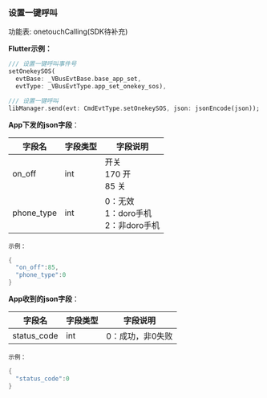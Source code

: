 ### 设置一键呼叫


功能表: onetouchCalling(SDK待补充)

**Flutter示例：**

```dart
/// 设置一键呼叫事件号
setOnekeySOS(
  evtBase: _VBusEvtBase.base_app_set,
  evtType: _VBusEvtType.app_set_onekey_sos),

/// 设置一键呼叫
libManager.send(evt: CmdEvtType.setOnekeySOS, json: jsonEncode(json));
```



**App下发的json字段**：

| 字段名     | 字段类型 | 字段说明                                                |
| ---------- | -------- | ------------------------------------------------------- |
| on_off     | int      | 开关<br />170 开 <br />85 关                         |
| phone_type | int      | 0：无效 <br />1：doro手机  <br />2：非doro手机 |

`示例：`

```c
{
  "on_off":85,
  "phone_type":0
}
```



**App收到的json字段**：

| 字段名      | 字段类型 | 字段说明         |
| ----------- | -------- | ---------------- |
| status_code | int      | 0：成功，非0失败 |

`示例：`

```c
{
  "status_code":0
}
```


